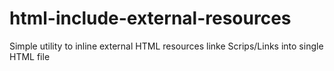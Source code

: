 # html-include-external-resources
Simple utility to inline external HTML resources linke Scrips/Links into single HTML file
